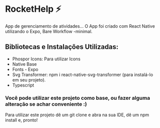 # RocketHelp ⚡ 
App de gerenciamento de atividades...
O App foi criado com React Native utilizando o Expo, Bare Workflow -minimal. 

## Bibliotecas e Instalações Utilizadas:
- Phospor Icons: Para utilizar Icons
- Native Base
- Fonts - Expo
- Svg Transformer: npm i react-native-svg-transformer (para instalá-lo em seu projeto).
- Typescript


### Você pode utilizar este projeto como base, ou fazer alguma alteração se achar conveniente :)

Para utilizar este projeto dê um git clone e abra na sua IDE, dê um npm install e, pronto!


